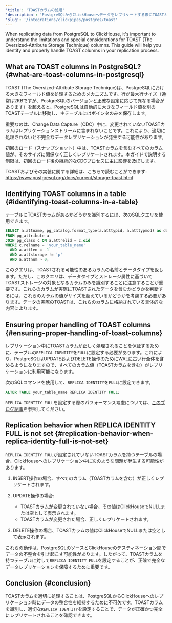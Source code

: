```yaml
---
'title': 'TOASTカラムの処理'
'description': 'PostgreSQLからClickHouseへデータをレプリケートする際にTOASTカラムの処理方法を学びます。'
'slug': '/integrations/clickpipes/postgres/toast'
---
```




When replicating data from PostgreSQL to ClickHouse, it's important to understand the limitations and special considerations for TOAST (The Oversized-Attribute Storage Technique) columns. This guide will help you identify and properly handle TOAST columns in your replication process.

## What are TOAST columns in PostgreSQL? {#what-are-toast-columns-in-postgresql}

TOAST (The Oversized-Attribute Storage Technique)は、PostgreSQLにおける大きなフィールド値を処理するためのメカニズムです。行が最大行サイズ（通常は2KBですが、PostgreSQLのバージョンと正確な設定に応じて異なる場合があります）を超えると、PostgreSQLは自動的に大きなフィールド値を別のTOASTテーブルに移動し、主テーブルにはポインタのみを保存します。

重要なのは、Change Data Capture（CDC）中に、変更されていないTOASTカラムはレプリケーションストリームに含まれないことです。これにより、適切に処理されないと不完全なデータレプリケーションが発生する可能性があります。

初回のロード（スナップショット）中は、TOASTカラムを含むすべてのカラム値が、そのサイズに関係なく正しくレプリケートされます。本ガイドで説明する制限は、初回のロード後の継続的なCDCプロセスに主に影響を及ぼします。

TOASTおよびその実装に関する詳細は、こちらで読むことができます: https://www.postgresql.org/docs/current/storage-toast.html

## Identifying TOAST columns in a table {#identifying-toast-columns-in-a-table}

テーブルにTOASTカラムがあるかどうかを識別するには、次のSQLクエリを使用できます。

```sql
SELECT a.attname, pg_catalog.format_type(a.atttypid, a.atttypmod) as data_type
FROM pg_attribute a
JOIN pg_class c ON a.attrelid = c.oid
WHERE c.relname = 'your_table_name'
  AND a.attlen = -1
  AND a.attstorage != 'p'
  AND a.attnum > 0;
```

このクエリは、TOASTされる可能性のあるカラムの名前とデータタイプを返します。ただし、このクエリは、データタイプとストレージ属性に基づいてTOASTストレージの対象となるカラムのみを識別することに注意することが重要です。これらのカラムが実際にTOASTされたデータを含むかどうかを判断するには、これらのカラムの値がサイズを超えているかどうかを考慮する必要があります。データの実際のTOASTは、これらのカラムに格納されている具体的な内容によります。

## Ensuring proper handling of TOAST columns {#ensuring-proper-handling-of-toast-columns}

レプリケーション中にTOASTカラムが正しく処理されることを保証するために、テーブルの`REPLICA IDENTITY`を`FULL`に設定する必要があります。これにより、PostgreSQLはUPDATEおよびDELETE操作のためにWALに古い行全体を含めるようになりますので、すべてのカラム値（TOASTカラムを含む）がレプリケーションに利用可能になります。

次のSQLコマンドを使用して、`REPLICA IDENTITY`を`FULL`に設定できます。

```sql
ALTER TABLE your_table_name REPLICA IDENTITY FULL;
```

`REPLICA IDENTITY FULL`を設定する際のパフォーマンス考慮については、[このブログ記事](https://xata.io/blog/replica-identity-full-performance)を参照してください。

## Replication behavior when REPLICA IDENTITY FULL is not set {#replication-behavior-when-replica-identity-full-is-not-set}

`REPLICA IDENTITY FULL`が設定されていないTOASTカラムを持つテーブルの場合、ClickHouseへのレプリケーション中に次のような問題が発生する可能性があります。

1. INSERT操作の場合、すべてのカラム（TOASTカラムを含む）が正しくレプリケートされます。

2. UPDATE操作の場合:
   - TOASTカラムが変更されていない場合、その値はClickHouseでNULLまたは空として表示されます。
   - TOASTカラムが変更された場合、正しくレプリケートされます。

3. DELETE操作の場合、TOASTカラムの値はClickHouseでNULLまたは空として表示されます。

これらの動作は、PostgreSQLのソースとClickHouseのデスティネーション間でデータの不整合を引き起こす可能性があります。したがって、TOASTカラムを持つテーブルに対して`REPLICA IDENTITY FULL`を設定することが、正確で完全なデータレプリケーションを保障するために重要です。

## Conclusion {#conclusion}

TOASTカラムを適切に処理することは、PostgreSQLからClickHouseへのレプリケーション時にデータの整合性を維持するために不可欠です。TOASTカラムを識別し、適切な`REPLICA IDENTITY`を設定することで、データが正確かつ完全にレプリケートされることを確認できます。

